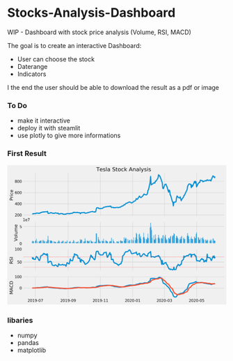# Stocks-Analysis-Dashboard
WIP - Dashboard with stock price analysis (Volume, RSI, MACD)

The goal is to create an interactive Dashboard:
- User can choose the stock
- Daterange
- Indicators

I the end the user should be able to download the result as a pdf or image

### To Do
- make it interactive
- deploy it with steamlit
- use plotly to give more informations

### First Result
![](Stock_analysis.png)


### libaries
- numpy
- pandas
- matplotlib
